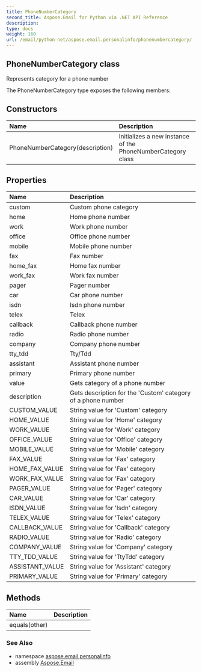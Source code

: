 ```yaml
---
title: PhoneNumberCategory
second_title: Aspose.Email for Python via .NET API Reference
description: 
type: docs
weight: 160
url: /email/python-net/aspose.email.personalinfo/phonenumbercategory/
---
```


## PhoneNumberCategory class

Represents category for a phone number

The PhoneNumberCategory type exposes the following members:
## Constructors
| Name | Description |
| :- | :- |
|PhoneNumberCategory(description)|Initializes a new instance of the PhoneNumberCategory class|
## Properties
| Name | Description |
| :- | :- |
|custom|Custom phone category|
|home|Home phone number|
|work|Work phone number|
|office|Office phone number|
|mobile|Mobile phone number|
|fax|Fax number|
|home_fax|Home fax number|
|work_fax|Work fax number|
|pager|Pager number|
|car|Car phone number|
|isdn|Isdn phone number|
|telex|Telex|
|callback|Callback phone number|
|radio|Radio phone number|
|company|Company phone number|
|tty_tdd|Tty/Tdd|
|assistant|Assistant phone number|
|primary|Primary phone number|
|value|Gets category of a phone number|
|description|Gets description for the 'Custom' category of a phone number|
|CUSTOM_VALUE|String value for 'Custom' category|
|HOME_VALUE|String value for 'Home' category|
|WORK_VALUE|String value for 'Work' category|
|OFFICE_VALUE|String value for 'Office' category|
|MOBILE_VALUE|String value for 'Mobile' category|
|FAX_VALUE|String value for 'Fax' category|
|HOME_FAX_VALUE|String value for 'Fax' category|
|WORK_FAX_VALUE|String value for 'Fax' category|
|PAGER_VALUE|String value for 'Pager' category|
|CAR_VALUE|String value for 'Car' category|
|ISDN_VALUE|String value for 'Isdn' category|
|TELEX_VALUE|String value for 'Telex' category|
|CALLBACK_VALUE|String value for 'Callback' category|
|RADIO_VALUE|String value for 'Radio' category|
|COMPANY_VALUE|String value for 'Company' category|
|TTY_TDD_VALUE|String value for 'TtyTdd' category|
|ASSISTANT_VALUE|String value for 'Assistant' category|
|PRIMARY_VALUE|String value for 'Primary' category|
## Methods
| Name | Description |
| :- | :- |
|equals(other)|  |

### See Also

* namespace [aspose.email.personalinfo](/email/python-net/aspose.email.personalinfo/)
* assembly [Aspose.Email](/slides/python-net/)

